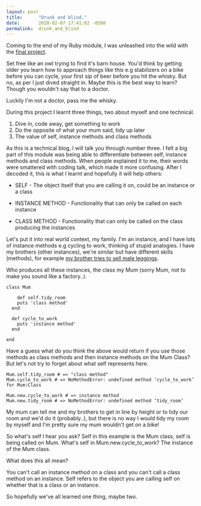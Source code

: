 ```yaml
---
layout: post
title:      "Drunk and blind."
date:       2020-02-07 17:41:02 -0500
permalink:  drunk_and_blind
---
```



Coming to the end of my Ruby module, I was unleashed into the wild with the [final project](http://https://github.com/RebeccaHA/final-project-beers.git).

Set free like an owl trying to find it's barn house. You'd think by getting older you learn how to approach things like this e.g stabilizers on a bike before you can cycle, your first sip of beer before you hit the whisky. But no, as per I just dived straight in. Maybe this is the best way to learn? Though you wouldn't say that to a doctor.

Luckily I'm not a doctor, pass me the whisky.

During this project I learnt three things, two about myself and one technical. 

1. Dive in, code away, get something to work
2. Do the opposite of what your mum said, tidy up later
3. The value of self, instance methods and class methods

As this is a technical blog, I will talk you through number three. I felt a big part of this module was being able to differentiate between self, instance methods and class methods. When people explained it to me, their words were smattered with coding talk, which made it more confusing. After I decoded it, this is what I learnt and hopefully it will help others:

* SELF - The object itself that you are calling it on, could be an instance or a class

* INSTANCE METHOD - Functionality that can only be called on each instance

* CLASS METHOD - Functionality that can only be called on the class producing the instances

Let's put it into real world context, my family. I'm an instance, and I have lots of instance methods e.g cycling to work, thinking of stupid analogies. I have my brothers (other instances), we're similar but have different skills (methods), for example [my brother tries to sell male leggings](http://www.youtube.com/watch?v=WZ5AFwMIffY). 

Who produces all these instances, the class my Mum (sorry Mum, not to make you sound like a factory..).

```
class Mum
  
	def self.tidy_room
    puts 'class method'
  end
  
  def cycle_to_work
    puts 'instance method'
  end

end
```

Have a guess what do you think the above would return if you use those methods as class methods and then instance methods on the Mum Class? But let's not try to forget about what self represents here.

```
Mum.self.tidy_room # => "class method"
Mum.cycle_to_work # => NoMethodError: undefined method 'cycle_to_work’ for Mum:Class

Mum.new.cycle_to_work # => instance method
Mum.new.tidy_room # => NoMethodError: undefined method ‘tidy_room’
```

My mum can tell me and my brothers to get in line by height or to tidy our room and we'd do it (probably..), but there is no way I would tidy my room by myself and I'm pretty sure my mum wouldn't get on a bike! 

So what's self I hear you ask? Self in this example is the Mum class, self is being called on Mum. What's self in Mum.new.cycle_to_work? The instance of the Mum class.

What does this all mean?

You can't call an instance method on a class and you can't call a class method on an instance. Self refers to the object you are calling self on whether that is a class or an instance.

So hopefully we've all learned one thing, maybe two.





